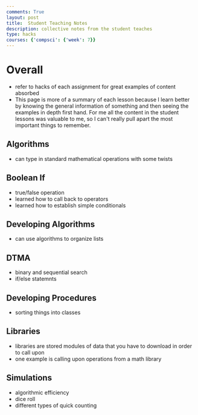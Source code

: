 ```yaml
---
comments: True
layout: post
title:  Student Teaching Notes
description: collective notes from the student teaches 
type: hacks
courses: {'compsci': {'week': 7}}
---
```


# Overall
- refer to hacks of each assignment for great examples of content absorbed 
- This page is more of a summary of each lesson because I learn better by knowing the general information of something and then seeing the examples in depth first hand. For me all the content in the student lessons was valuable to me, so I can't really pull apart the most important things to remember.

## Algorithms
- can type in standard mathematical operations with some twists 

## Boolean If
- true/false operation 
- learned how to call back to operators 
- learned how to establish simple conditionals

## Developing Algorithms
- can use algorithms to organize lists

## DTMA
- binary and sequential search 
- if/else statemnts

## Developing Procedures
- sorting things into classes

## Libraries
- libraries are stored modules of data that you have to download in order to call upon
- one example is calling upon operations from a math library 


## Simulations 
- algorithmic efficiency 
- dice roll
- different types of quick counting 